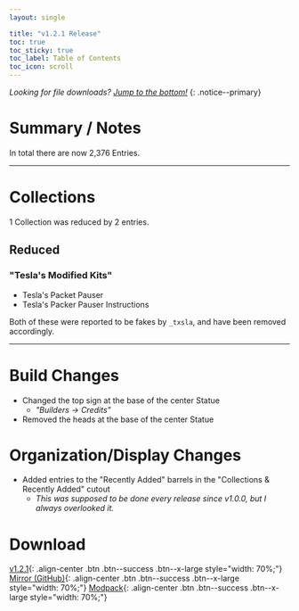 ```yaml
---
layout: single

title: "v1.2.1 Release"
toc: true
toc_sticky: true
toc_label: Table of Contents
toc_icon: scroll
---
```


*Looking for file downloads? [Jump to the bottom!](#download)*
{: .notice--primary}

# Summary / Notes
In total there are now 2,376 Entries.

***

# Collections
1 Collection was reduced by 2 entries.

## Reduced
### "Tesla's Modified Kits"
- Tesla's Packet Pauser
- Tesla's Packer Pauser Instructions

Both of these were reported to be fakes by `_txsla`, and have been removed accordingly.

***

# Build Changes
- Changed the top sign at the base of the center Statue
  - _"Builders -> Credits"_
- Removed the heads at the base of the center Statue

# Organization/Display Changes
- Added entries to the "Recently Added" barrels in the "Collections & Recently Added" cutout
  - _This was supposed to be done every release since v1.0.0, but I always overlooked it._

# Download
[v1.2.1](/releases/v1.2.1/TheShulkerArchives_v1.2.1.zip){: .align-center .btn .btn--success .btn--x-large style="width: 70%;"}
[Mirror (GitHub)](https://github.com/KadTheHunter/ShulkerArchives/releases/tag/v1.2.1){: .align-center .btn .btn--success .btn--x-large style="width: 70%;"}
[Modpack](https://modrinth.com/modpack/the-shulker-archives/version/1.2.1){: .align-center .btn .btn--success .btn--x-large style="width: 70%;"}